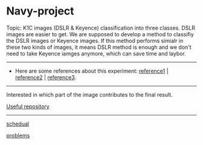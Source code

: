 # Navy-project
Topic: K1C images (DSLR & Keyence) classification into three classes. DSLR images are easier to get. We are supposed to develop a method to classifiy the DSLR images or Keyence images. If this method performs simialr in these two kinds of images, it means DSLR method is enough and we don't need to take Keyence iamges anymore, which can save time and laybor.

---

- Here are some references about this experiment: [reference1](https://www.wmtr.com/en.jic.html) | [reference2](https://www.testresources.net/applications/test-types/fracture-test/j-integral-fracture-toughness-test-equipment-j1c/) | [reference3](https://trace.tennessee.edu/cgi/viewcontent.cgi?article=3754&context=utk_gradthes).



---

Interested in which part of the image contributes to the final result.

[Useful repository](https://github.com/jacobgil/pytorch-grad-cam)

---
[schedual](/schedual.md)

[problems](/problem_Oct9.md)



